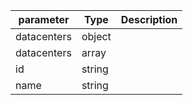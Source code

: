 | parameter | Type | Description |
| ----------- | ----------- |----------- |
| datacenters  |  object  |    |
| datacenters  |  array  |    |
| id  |  string  |    |
| name  |  string  |    |
